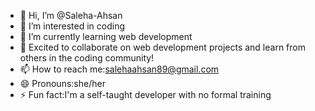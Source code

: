 - 👋 Hi, I’m @Saleha-Ahsan
- 👀 I’m interested in coding
- 🌱 I’m currently learning web development
- 💞️ Excited to collaborate on web development projects and learn from others in the coding community!
- 📫 How to reach me:salehaahsan89@gmail.com
- 😄 Pronouns:she/her
- ⚡ Fun fact:I'm a self-taught developer with no formal training

<!---
Saleha-Ahsan/Saleha-Ahsan is a ✨ special ✨ repository because its `README.md` (this file) appears on your GitHub profile.
You can click the Preview link to take a look at your changes.
--->
